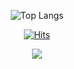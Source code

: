 
<div align=center>
  
![Top Langs](https://github-readme-stats.vercel.app/api/top-langs/?username=Potatoplz&layout=compact)

[![Hits](https://hits.seeyoufarm.com/api/count/incr/badge.svg?url=https%3A%2F%2Fgithub.com%2FPotatoplz&count_bg=%233DBAC8&title_bg=%23555555&icon=&icon_color=%23E7E7E7&title=hits&edge_flat=false)](https://hits.seeyoufarm.com)


<a href="https://github.com/devxb/gitanimals">
  <img src="https://render.gitanimals.org/farms/Potatoplz"/>
</a>

</div>
